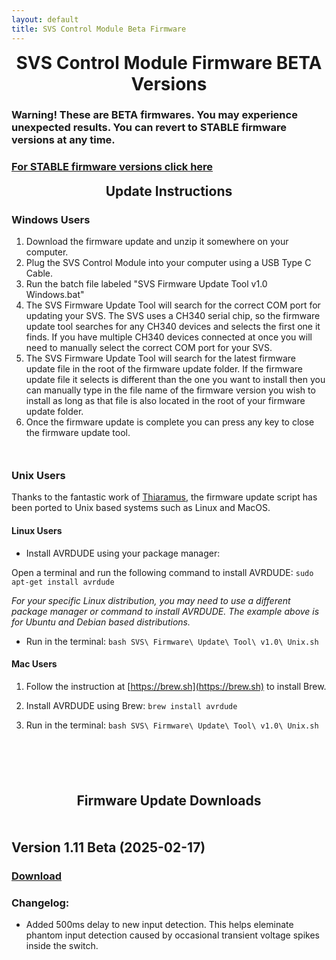 ```yaml
---
layout: default
title: SVS Control Module Beta Firmware
---
```


<h1 align="center" style="margin-top: 0px;">SVS Control Module Firmware BETA Versions</h1>


### Warning! These are BETA firmwares. You may experience unexpected results. You can revert to STABLE firmware versions at any time.

### [For STABLE firmware versions click here](index.md)



<h2 align="center" style="margin-top: 0px;">Update Instructions</h2>

<p style="margin:20px;"></p>

### Windows Users

1. Download the firmware update and unzip it somewhere on your computer.
2. Plug the SVS Control Module into your computer using a USB Type C Cable.
3. Run the batch file labeled "SVS Firmware Update Tool v1.0 Windows.bat"
4. The SVS Firmware Update Tool will search for the correct COM port for updating your SVS. The SVS uses a CH340 serial chip, so the firmware update tool searches for any CH340 devices and selects the first one it finds. If you have multiple CH340 devices connected at once you will need to manually select the correct COM port for your SVS.
5. The SVS Firmware Update Tool will search for the latest firmware update file in the root of the firmware update folder. If the firmware update file it selects is different than the one you want to install then you can manually type in the file name of the firmware version you wish to install as long as that file is also located in the root of your firmware update folder.
6. Once the firmware update is complete you can press any key to close the firmware update tool.

<p style="margin:50px;"></p>

### Unix Users

 Thanks to the fantastic work of [Thiaramus](https://github.com/thiaramus), the firmware update script has been ported to Unix based systems such as Linux and MacOS.

#### Linux Users

* Install AVRDUDE using your package manager:

Open a terminal and run the following command to install AVRDUDE:
`sudo apt-get install avrdude`

_For your specific Linux distribution, you may need to use a different package manager or command to install AVRDUDE.
The example above is for Ubuntu and Debian based distributions._

* Run in the terminal:
`bash SVS\ Firmware\ Update\ Tool\ v1.0\ Unix.sh`

#### Mac Users

1. Follow the instruction at [https://brew.sh](https://brew.sh) to install Brew.

2. Install AVRDUDE using Brew:
`brew install avrdude`

3. Run in the terminal:
`bash SVS\ Firmware\ Update\ Tool\ v1.0\ Unix.sh`


<p style="margin:100px;"></p>


<h2 align="center" style="margin-top: 0px;">Firmware Update Downloads</h2>

<p style="margin:50px;"></p>

## Version 1.11 Beta (2025-02-17)

### [Download](https://github.com/Arthrimus/SVS_Firmware_Repository/releases/download/v1.11_BETA/SVS_Firmware_1.11_BETA.zip)

### Changelog:
- Added 500ms delay to new input detection. This helps eleminate phantom input detection caused by occasional transient voltage spikes inside the switch.


<br/>

